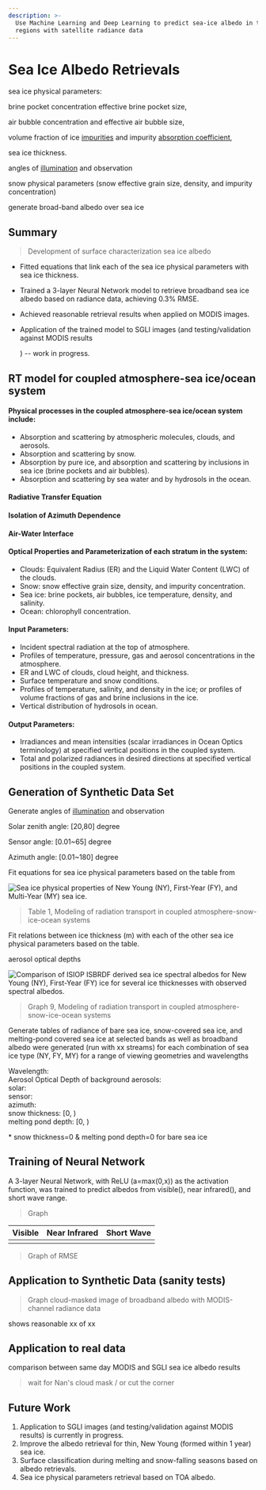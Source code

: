 ```yaml
---
description: >-
  Use Machine Learning and Deep Learning to predict sea-ice albedo in the polar
  regions with satellite radiance data
---
```


# Sea Ice Albedo Retrievals

sea ice physical parameters: 

brine pocket concentration effective brine pocket size, 

air bubble concentration and effective air bubble size, 

volume fraction of ice [impurities](https://www.sciencedirect.com/topics/physics-and-astronomy/impurities) and impurity [absorption coefficient](https://www.sciencedirect.com/topics/physics-and-astronomy/absorptivity),  

sea ice thickness.

angles of [illumination](https://www.sciencedirect.com/topics/chemistry/illumination) and observation





snow physical parameters \(snow effective grain size, density, and impurity concentration\)



generate broad-band albedo over sea ice

## Summary

> Development of surface characterization sea ice albedo

* Fitted equations that link each of the sea ice physical parameters with sea ice thickness.
* Trained a 3-layer Neural Network model to retrieve broadband sea ice albedo based on radiance data, achieving 0.3% RMSE.
* Achieved reasonable retrieval results when applied on MODIS images.
* Application of the trained model to SGLI images \(and testing/validation against MODIS results

  \) -- work in progress.

## RT model for coupled atmosphere-sea ice/ocean system

#### Physical processes in the coupled atmosphere-sea ice/ocean system include:

* Absorption and scattering by atmospheric molecules, clouds, and aerosols.
* Absorption and scattering by snow.
* Absorption by pure ice, and absorption and scattering by inclusions in sea ice \(brine pockets and air bubbles\).
* Absorption and scattering by sea water and by hydrosols in the ocean.

#### **Radiative Transfer Equation**

#### **Isolation of Azimuth Dependence**

#### **Air-Water Interface**

#### Optical Properties and Parameterization of each stratum in the system:

* Clouds: Equivalent Radius \(ER\) and the Liquid Water Content \(LWC\) of the clouds.
* Snow: snow effective grain size, density, and impurity concentration.
* Sea ice: brine pockets, air bubbles, ice temperature, density, and salinity. 
* Ocean: chlorophyll concentration.

#### Input Parameters:

* Incident spectral radiation at the top of atmosphere.
* Profiles of temperature, pressure, gas and aerosol concentrations in the atmosphere.
* ER and LWC of clouds, cloud height, and thickness.
* Surface temperature and snow conditions.
* Profiles of temperature, salinity, and density in the ice; or profiles of volume fractions of gas and brine inclusions in the ice.
* Vertical distribution of hydrosols in ocean.

#### Output Parameters:

* Irradiances and mean intensities \(scalar irradiances in Ocean Optics terminology\) at specified vertical positions in the coupled system.
* Total and polarized radiances in desired directions at specified vertical positions in the coupled system.

## Generation of Synthetic Data Set

Generate angles of [illumination](https://www.sciencedirect.com/topics/chemistry/illumination) and observation

Solar zenith angle: \[20,80\] degree

Sensor angle: \[0.01~65\] degree

Azimuth angle: \[0.01~180\] degree

Fit equations for sea ice physical parameters based on the table from 

![Sea ice physical properties of New Young \(NY\), First-Year \(FY\), and Multi-Year \(MY\) sea ice.](https://cdn.mathpix.com/snip/images/v9XMEDWr6v5Bi48phU5SOShg9pEZuGHdjm8WWy7Tg0A.original.fullsize.png)

> Table 1, Modeling of radiation transport in coupled atmosphere-snow-ice-ocean systems

Fit relations between ice thickness \(m\) with each of the other sea ice physical parameters based on the table. 

  
aerosol optical depths

![Comparison of ISIOP ISBRDF derived sea ice spectral albedos for New Young \(NY\), First-Year \(FY\)  ice for several ice thicknesses with observed spectral albedos.](.gitbook/assets/image%20%2881%29.png)

> Graph 9, Modeling of radiation transport in coupled atmosphere-snow-ice-ocean systems

Generate tables of radiance of bare sea ice, snow-covered sea ice, and melting-pond covered sea ice at selected bands as well as broadband albedo were generated \(run with xx streams\) for each combination of sea ice type \(NY, FY, MY\) for a range of viewing geometries and wavelengths

Wavelength:  
Aerosol Optical Depth of background aerosols:  
solar:  
sensor:  
azimuth:  
snow thickness: \[0, \)  
melting pond depth: \[0, \)   
  
\* snow thickness=0 & melting pond depth=0 for bare sea ice  
  


## Training of Neural Network

A 3-layer Neural Network, with ReLU \(a=max\(0,x\)\) as the activation function, was trained to predict albedos from visible\(\), near infrared\(\), and short wave range.

> Graph

| Visible | Near Infrared | Short Wave |
| :--- | :--- | :--- |
|  |  |  |

> Graph of RMSE

## Application to Synthetic Data \(sanity tests\) 

> Graph cloud-masked image of broadband albedo with MODIS-channel radiance data

shows reasonable xx of xx 

## Application to real data

comparison between same day MODIS and SGLI sea ice albedo results

> wait for Nan's cloud mask / or cut the corner

## Future Work

1. Application to SGLI images \(and testing/validation against MODIS results\) is currently in progress.
2. Improve the albedo retrieval for thin, New Young \(formed within 1 year\) sea ice.
3. Surface classification during melting and snow-falling seasons based on albedo retrievals.
4. Sea ice physical parameters retrieval based on TOA albedo.

